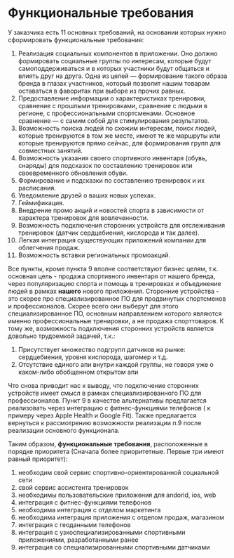 # Функциональные требования

У заказчика есть 11 основных требований, на основании которых нужно сформировать функциональные требования:

1. Реализация социальных компонентов в приложении. Оно должно формировать социальные группы по интересам, которые будут
   самоподдерживаться и в которых участники будут общаться и влиять друг на друга. Одна из целей — формирование такого
   образа бренда в глазах участников, который позволит нашим товарам оставаться в фаворитах при выборе из прочих равных.
2. Предоставление информации о характеристиках тренировки, сравнение с прошлыми тренировками, сравнение с людьми в
   регионе, с профессиональными спортсменами. Основное сравнение — с самим собой для стимулирования результатов.
3. Возможность поиска людей по схожим интересам, поиск людей, которые тренируются в том же месте, имеют те же маршруты
   или которые тренируются прямо сейчас, для формирования групп для совместных занятий.
4. Возможность указания своего спортивного инвентаря (обувь, снаряды) для подсказок по составлению тренировок или
   своевременного обновления обуви.
5. Формирование и подсказки по составлению тренировок и их расписания.
6. Уведомление друзей о ваших новых успехах.
7. Геймификация.
8. Внедрение промо акций и новостей спорта в зависимости от характера тренировок для вовлеченности.
9. Возможность подключения сторонних устройств для отслеживания тренировок (датчик сердцебиения, кислорода и так далее).
10. Легкая интеграция существующих приложений компании для облегчения продаж.
11. Возможность вставки региональных промоакций.

Все пункты, кроме пункта 9 вполне соответствуют бизнес целям, т.к. основная цель - продажа спортивного инвентаря от
нашего бренда, через популяризацию спорта и помощь в тренировках и объединение людей в рамках **нашего** нового
приложения. Сторонние устройства - это скорее про специализированное ПО для продвинутых спортсменов и профессионалов.
Скорее всего они выберут для этого специализированное ПО, основным направлением которого являются именно
профессиональные тренировки, а не продажа спорттоваров. К тому же, возможность подключения сторонних устройств является
довольно трудоемкой задачей, т.к.:

1. Присутствует множество подгрупп датчиков на рынке: сердцебиения, уровня кислорода, шагомер и т.д.
2. Отсутствие единого апи внутри каждой группы, не говоря уже о каком-либо обобщенном открытом апи

Что снова приводит нас к выводу, что подключение сторонних устройств имеет смысл в рамках специализированного ПО для
профессионалов. Пункт 9 в качестве альтернативы предлагается реализовать через интеграцию с фитнес-функциями телефонов (
к примеру через Apple Health и Google Fit). Также предлагается вернуться к рассмотрению возможности реализации п.9 после
реализации основного функционала.

Таким образом, **функциональные требования**, расположенные в порядке приоритета
(Сначала более приоритетные. Первые три имеют равный приоритет):

1. необходим свой сервис спортивно-ориентированной социальной сети
2. свой сервис ассистента тренировок
3. необходимы пользовательские приложения для andorid, ios, web
4. интеграция с фитнес-функциями телефонов
5. необходима интеграция с отделом маркетинга
6. необходима интеграция приложения с отделом продаж, магазином
7. интеграция с геоданными телефонов
8. интеграция с узкоспециализированными спортивными приложениями, разработанными ранее
9. интеграция со специализированными спортивными датчиками
